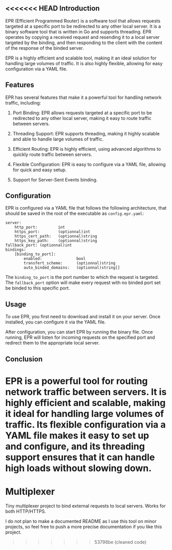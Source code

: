 <<<<<<< HEAD
Introduction
--------------------
EPR (Efficient Programmed Router) is a software tool that allows requests targeted at a specific port to be redirected to any other local server. It is a binary software tool that is written in Go and supports threading. EPR operates by copying a received request and resending it to a local server targeted by the binding, and then responding to the client with the content of the response of the binded server.

EPR is a highly efficient and scalable tool, making it an ideal solution for handling large volumes of traffic. It is also highly flexible, allowing for easy configuration via a YAML file.

Features
--------------------
EPR has several features that make it a powerful tool for handling network traffic, including:

1. Port Binding: EPR allows requests targeted at a specific port to be redirected to any other local server, making it easy to route traffic between servers.

2. Threading Support: EPR supports threading, making it highly scalable and able to handle large volumes of traffic.

3. Efficient Routing: EPR is highly efficient, using advanced algorithms to quickly route traffic between servers.

4. Flexible Configuration: EPR is easy to configure via a YAML file, allowing for quick and easy setup.

5. Support for Server-Sent Events binding.

Configuration
--------------------
EPR is configured via a YAML file that follows the following architecture, that should be saved in the root of the executable as `config.epr.yaml`:

```
server:
    http_port:         int
    https_port:        (optionnal)int
    https_cert_path:   (optionnal)string
    https_key_path:    (optionnal)string
fallback_port: (optionnal)int
bindings:
    [binding_to_port]:
        enabled:               bool
        transfert_scheme:      (optionnal)string
        auto_binded_domains:   (optionnal)string[]
```

The `binding_to_port` is the port number to which the request is targeted.
The `fallback_port` option will make every request with no binded port set be binded to this specific port.

Usage
--------------------
To use EPR, you first need to download and install it on your server. Once installed, you can configure it via the YAML file.

After configuration, you can start EPR by running the binary file. Once running, EPR will listen for incoming requests on the specified port and redirect them to the appropriate local server.

Conclusion
--------------------
EPR is a powerful tool for routing network traffic between servers. It is highly efficient and scalable, making it ideal for handling large volumes of traffic. Its flexible configuration via a YAML file makes it easy to set up and configure, and its threading support ensures that it can handle high loads without slowing down.
=======
# Multiplexer

Tiny multiplexer project to bind external requests to local servers. Works for
both HTTP/HTTPS.

I do not plan to make a documented README as I use this tool on minor projects,
so feel free to push a more precise documentation if you like this project.
>>>>>>> 53798be (cleaned code)
